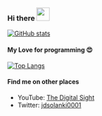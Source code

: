 ### Hi there <img src="https://raw.githubusercontent.com/MartinHeinz/MartinHeinz/master/wave.gif" width="30px">

[![GitHub stats](https://github-readme-stats.vercel.app/api?username=jd-0001&show_icons=true)](https://github.com/jd-0001/github-readme-stats)


#### My Love for programming :heart_eyes:
[![Top Langs](https://github-readme-stats.vercel.app/api/top-langs/?username=jd-0001)](https://github.com/jd-0001/github-readme-stats)

#### Find me on other places

* YouTube: [The Digital Sight](https://youtube.com/thedigitalsight)
* Twitter: [jdsolanki0001](https://twitter.com/jdsolanki0001)
